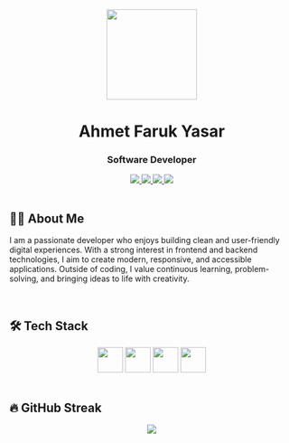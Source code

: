 <div align="center">
  <img height=160 src="https://media.giphy.com/media/v1.Y2lkPWVjZjA1ZTQ3d2F0ZnZjdHJxNnNrYWE2dWF0anR0MGhvbDh6dHV6cGt1c3dzM2hlZSZlcD12MV9zdGlja2Vyc19zZWFyY2gmY3Q9cw/6KirhLJyR7oMcwgJQk/giphy.gif" />
  <h1>Ahmet Faruk Yasar</h1>
  <h3>Software Developer</h3>
  
  <!-- Social Icons -->
  <a href="mailto:ahmetfarukyasar0@gmail.com">
    <img src="https://img.shields.io/badge/Email-D14836?style=for-the-badge&logo=gmail&logoColor=white" />
  </a>
  <a href="https://linkedin.com/in/ahmetfarukyasar">
    <img src="https://img.shields.io/badge/LinkedIn-0A66C2?style=for-the-badge&logo=linkedin&logoColor=white" />
  </a>
  <a href="https://github.com/ahmetfarukyasar">
    <img src="https://img.shields.io/badge/GitHub-181717?style=for-the-badge&logo=github&logoColor=white" />
  </a>
  <a href="https://ahmetfarukyasar.github.io">
    <img src="https://img.shields.io/badge/Portfolio-D7D9CE?style=for-the-badge&logo=google-chrome&logoColor=040404" />
  </a>
</div>

<br/>

<h2>👨‍💻 About Me</h2>
<p>
I am a passionate developer who enjoys building clean and user-friendly digital experiences. With a strong interest in frontend and backend technologies, I aim to create modern, responsive, and accessible applications. Outside of coding, I value continuous learning, problem-solving, and bringing ideas to life with creativity.
</p>

<br/>

<h2>🛠 Tech Stack</h2>
<div align="center">
  <img src="https://skillicons.dev/icons?i=react,typescript,javascript,tailwind,html,css" height="45" />
  <img src="https://skillicons.dev/icons?i=nodejs,express,mongodb,php,laravel,dotnet,python" height="45" />
  <img src="https://skillicons.dev/icons?i=mysql,postgresql,firebase" height="45" />
  <img src="https://skillicons.dev/icons?i=git,github" height="45" />
</div>

<br/>

<h2>🔥 GitHub Streak</h2>
<div align="center">
  <img src="https://github-readme-streak-stats.herokuapp.com/?user=ahmetfarukyasar&theme=dark&hide_border=true" />
</div>
